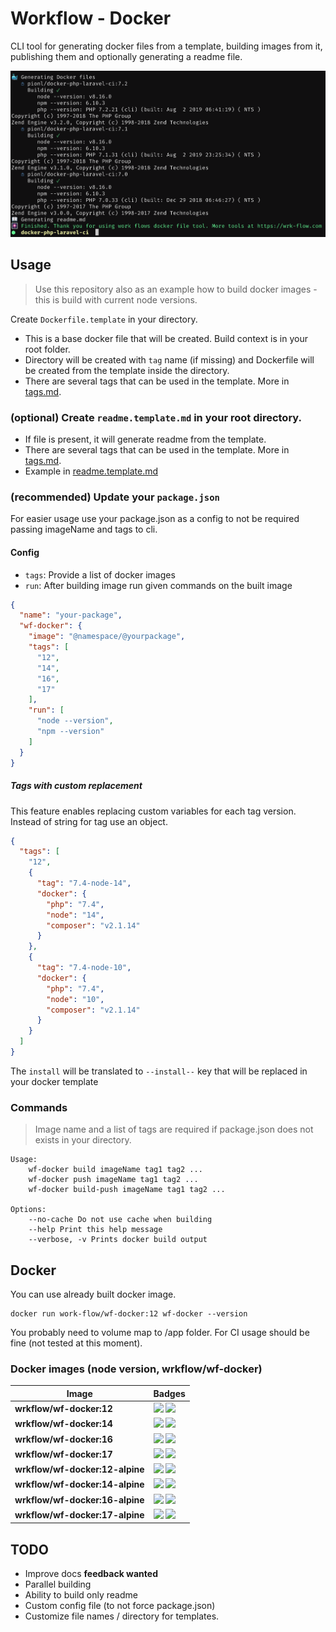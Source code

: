 # Workflow - Docker

CLI tool for generating docker files from a template, building images from it, publishing them and optionally generating a readme file.

![success.png](./success.png)

## Usage

> Use this repository also as an example how to build docker images - this is build with current node versions.

Create `Dockerfile.template` in your directory.

- This is a base docker file that will be created. Build context is in your root folder.
- Directory will be created with `tag` name (if missing) and Dockerfile will be created from the template inside the
  directory.
- There are several tags that can be used in the template. More in [tags.md](./tags.md).

### (optional) Create `readme.template.md` in your root directory.

- If file is present, it will generate readme from the template.
- There are several tags that can be used in the template. More in [tags.md](./tags.md).
- Example in [readme.template.md](./readme.template.md)

### (recommended) Update your `package.json`

For easier usage use your package.json as a config to not be required passing imageName and tags to cli.

#### Config

- `tags`: Provide a list of docker images
- `run`: After building image run given commands on the built image

```json
{
  "name": "your-package",
  "wf-docker": {
    "image": "@namespace/@yourpackage",
    "tags": [
      "12",
      "14",
      "16",
      "17"
    ],
    "run": [
      "node --version",
      "npm --version"
    ]
  }
}

```

##### Tags with custom replacement

This feature enables replacing custom variables for each tag version. Instead of string for tag use an object.

```json
{
  "tags": [
    "12",
    {
      "tag": "7.4-node-14",
      "docker": {
        "php": "7.4",
        "node": "14",
        "composer": "v2.1.14"
      }
    },
    {
      "tag": "7.4-node-10",
      "docker": {
        "php": "7.4",
        "node": "10",
        "composer": "v2.1.14"
      }
    }
  ]
}
```

The `install` will be translated to `--install--` key that will be replaced in your docker template

### Commands

> Image name and a list of tags are required if package.json does not exists in your directory.

```
Usage: 
    wf-docker build imageName tag1 tag2 ...
    wf-docker push imageName tag1 tag2 ...
    wf-docker build-push imageName tag1 tag2 ...
    
Options:
    --no-cache Do not use cache when building
    --help Print this help message
    --verbose, -v Prints docker build output
```

## Docker

You can use already built docker image.

```
docker run work-flow/wf-docker:12 wf-docker --version
```

You probably need to volume map to /app folder. For CI usage should be fine (not tested at this moment).

### Docker images (node version, wrkflow/wf-docker)

Image | Badges
 --- | ---
**wrkflow/wf-docker:12** | ![](https://img.shields.io/microbadger/layers/wrkflow/wf-docker:12?style=flat-square) ![](https://img.shields.io/microbadger/image-size/wrkflow/wf-docker:12?style=flat-square)
**wrkflow/wf-docker:14** | ![](https://img.shields.io/microbadger/layers/wrkflow/wf-docker:14?style=flat-square) ![](https://img.shields.io/microbadger/image-size/wrkflow/wf-docker:14?style=flat-square)
**wrkflow/wf-docker:16** | ![](https://img.shields.io/microbadger/layers/wrkflow/wf-docker:16?style=flat-square) ![](https://img.shields.io/microbadger/image-size/wrkflow/wf-docker:16?style=flat-square)
**wrkflow/wf-docker:17** | ![](https://img.shields.io/microbadger/layers/wrkflow/wf-docker:17?style=flat-square) ![](https://img.shields.io/microbadger/image-size/wrkflow/wf-docker:17?style=flat-square)
**wrkflow/wf-docker:12-alpine** | ![](https://img.shields.io/microbadger/layers/wrkflow/wf-docker:12-alpine?style=flat-square) ![](https://img.shields.io/microbadger/image-size/wrkflow/wf-docker:12-alpine?style=flat-square)
**wrkflow/wf-docker:14-alpine** | ![](https://img.shields.io/microbadger/layers/wrkflow/wf-docker:14-alpine?style=flat-square) ![](https://img.shields.io/microbadger/image-size/wrkflow/wf-docker:14-alpine?style=flat-square)
**wrkflow/wf-docker:16-alpine** | ![](https://img.shields.io/microbadger/layers/wrkflow/wf-docker:16-alpine?style=flat-square) ![](https://img.shields.io/microbadger/image-size/wrkflow/wf-docker:16-alpine?style=flat-square)
**wrkflow/wf-docker:17-alpine** | ![](https://img.shields.io/microbadger/layers/wrkflow/wf-docker:17-alpine?style=flat-square) ![](https://img.shields.io/microbadger/image-size/wrkflow/wf-docker:17-alpine?style=flat-square)

## TODO

- Improve docs **feedback wanted**
- Parallel building
- Ability to build only readme
- Custom config file (to not force package.json)
- Customize file names / directory for templates.
